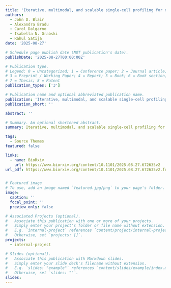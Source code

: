 ```yaml
---
title: 'Iterative, multimodal, and scalable single-cell profiling for discovery and characterization of signaling regulators'
authors:
  - John D. Blair
  - Alexandra Bradu
  - Carol Dalgarno
  - Isabella N. Grabski
  - Rahul Satija
date: '2025-08-27'

# Schedule page publish date (NOT publication's date).
publishDate: '2025-08-27T00:00:00Z'

# Publication type.
# Legend: 0 = Uncategorized; 1 = Conference paper; 2 = Journal article;
# 3 = Preprint / Working Paper; 4 = Report; 5 = Book; 6 = Book section;
# 7 = Thesis; 8 = Patent
publication_types: ['3']

# Publication name and optional abbreviated publication name.
publication: 'Iterative, multimodal, and scalable single-cell profiling for discovery and characterization of signaling regulators'
publication_short: ''

abstract: ''

# Summary. An optional shortened abstract.
summary: Iterative, multimodal, and scalable single-cell profiling for discovery and characterization of signaling regulators [FlexPlex]

tags:
  - Source Themes
featured: false

links:
  - name: BioRxiv
    url: https://www.biorxiv.org/content/10.1101/2025.08.27.672635v2
url_pdf: https://www.biorxiv.org/content/10.1101/2025.08.27.672635v2.full.pdf


# Featured image
# To use, add an image named `featured.jpg/png` to your page's folder.
image:
  caption: ''
  focal_point: ''
  preview_only: false

# Associated Projects (optional).
#   Associate this publication with one or more of your projects.
#   Simply enter your project's folder or file name without extension.
#   E.g. `internal-project` references `content/project/internal-project/index.md`.
#   Otherwise, set `projects: []`.
projects:
  - internal-project

# Slides (optional).
#   Associate this publication with Markdown slides.
#   Simply enter your slide deck's filename without extension.
#   E.g. `slides: "example"` references `content/slides/example/index.md`.
#   Otherwise, set `slides: ""`.
slides:
---
```


